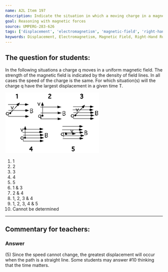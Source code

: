 ```yaml
---
name: A2L Item 197
description: Indicate the situation in which a moving charge in a magnetic field has the largest displacement in time T.
goal: Reasoning with magnetic forces
source: UMPERG-283-626
tags: ['displacement', 'electromagnetism', 'magnetic-field', 'right-hand-rule']
keywords: Displacement, Electromagnetism, Magnetic Field, Right-Hand Rule
---
```


## The question for students:

In the following situations a charge q moves in a uniform magnetic
field.  The strength of the magnetic field is indicated by the density
of field lines.  In all cases the speed of the charge is the same.   For
which situation(s) will the charge q have the largest displacement in a
given time T.

![Item197_fig1.gif](../images/Item197_fig1.gif)

1. 1
2. 2
3. 3
4. 4
5. 5
6. 1 & 3
7. 2 & 4
8. 1, 2, 3 & 4
9. 1, 2, 3, 4 & 5
10. Cannot be determined


<hr/>

## Commentary for teachers:

### Answer

(5) Since the speed cannot change, the greatest displacement will occur
when the path is a straight line.  Some students may answer #10 thinking
that the time matters.
